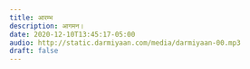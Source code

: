 ```yaml
---
title: आरम्भ
description: आगमन।
date: 2020-12-10T13:45:17-05:00
audio: http://static.darmiyaan.com/media/darmiyaan-00.mp3
draft: false
---
```


